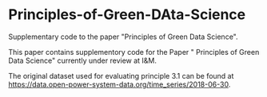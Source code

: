 # Principles-of-Green-DAta-Science
Supplementary code to the paper "Principles of Green Data Science".

This paper contains supplementory code for the Paper " Principles of Green Data Science"
currently under review at I&M.

The original dataset used for evaluating principle 3.1 can be found at
https://data.open-power-system-data.org/time_series/2018-06-30.
